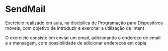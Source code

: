 # SendMail

Exercício realizado em aula, na disciplica de Programação para Dispositivos móveis, com objetivo de 
introduzir e exercitar a utilização de Intent

O exercício consiste em enviar um email, adicionando o endereço de email e a mensagem, com 
possibilidade de adicionar endereços em cópia
